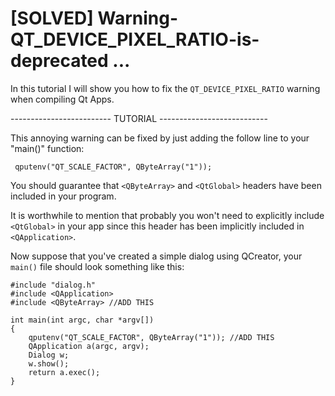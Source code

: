 # [SOLVED] Warning-QT_DEVICE_PIXEL_RATIO-is-deprecated ...

In this tutorial I will show you how to fix the ```QT_DEVICE_PIXEL_RATIO``` warning when compiling Qt Apps.
 
 ------------------------- TUTORIAL ---------------------------

 This annoying warning can be fixed by just adding the follow line to your "main()" function:
```
 qputenv("QT_SCALE_FACTOR", QByteArray("1"));
```
 You should guarantee that ```<QByteArray>``` and ```<QtGlobal>``` headers have been included in your program. 

 It is worthwhile to mention that probably you won't need to explicitly include ```<QtGlobal>``` in your app since this header has been  implicitly included in  ```<QApplication>```. 

Now suppose that you've created a simple dialog using QCreator, your ```main()``` file should look something like this: 

```
#include "dialog.h"
#include <QApplication>
#include <QByteArray> //ADD THIS 

int main(int argc, char *argv[])
{
    qputenv("QT_SCALE_FACTOR", QByteArray("1")); //ADD THIS
    QApplication a(argc, argv);
    Dialog w;
    w.show();
    return a.exec();
}
```

